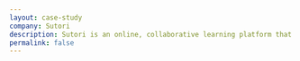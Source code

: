 ```yaml
---
layout: case-study
company: Sutori
description: Sutori is an online, collaborative learning platform that helps teachers present information in the remote classroom. When they wanted to internationalize their service, Mainmatter set up the architecture in their application as well as the infrastructure that supports their development team.
permalink: false
---
```

